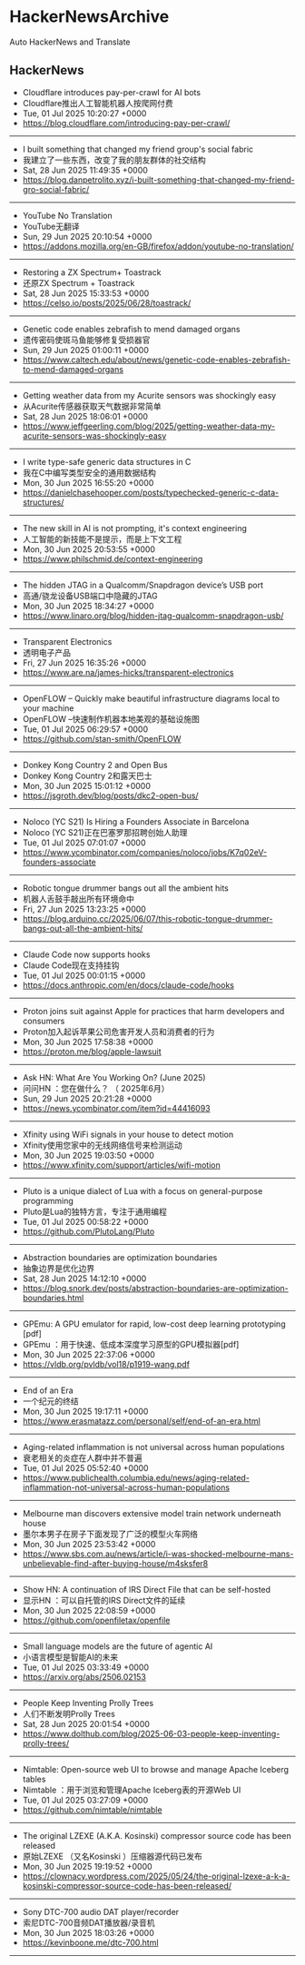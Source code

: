 # HackerNewsArchive
Auto HackerNews and Translate

## HackerNews
* Cloudflare introduces pay-per-crawl for AI bots
* Cloudflare推出人工智能机器人按爬网付费
* Tue, 01 Jul 2025 10:20:27 +0000
* https://blog.cloudflare.com/introducing-pay-per-crawl/
----
* I built something that changed my friend group's social fabric
* 我建立了一些东西，改变了我的朋友群体的社交结构
* Sat, 28 Jun 2025 11:49:35 +0000
* https://blog.danpetrolito.xyz/i-built-something-that-changed-my-friend-gro-social-fabric/
----
* YouTube No Translation
* YouTube无翻译
* Sun, 29 Jun 2025 20:10:54 +0000
* https://addons.mozilla.org/en-GB/firefox/addon/youtube-no-translation/
----
* Restoring a ZX Spectrum+ Toastrack
* 还原ZX Spectrum + Toastrack
* Sat, 28 Jun 2025 15:33:53 +0000
* https://celso.io/posts/2025/06/28/toastrack/
----
* Genetic code enables zebrafish to mend damaged organs
* 遗传密码使斑马鱼能够修复受损器官
* Sun, 29 Jun 2025 01:00:11 +0000
* https://www.caltech.edu/about/news/genetic-code-enables-zebrafish-to-mend-damaged-organs
----
* Getting weather data from my Acurite sensors was shockingly easy
* 从Acurite传感器获取天气数据非常简单
* Sat, 28 Jun 2025 18:06:01 +0000
* https://www.jeffgeerling.com/blog/2025/getting-weather-data-my-acurite-sensors-was-shockingly-easy
----
* I write type-safe generic data structures in C
* 我在C中编写类型安全的通用数据结构
* Mon, 30 Jun 2025 16:55:20 +0000
* https://danielchasehooper.com/posts/typechecked-generic-c-data-structures/
----
* The new skill in AI is not prompting, it's context engineering
* 人工智能的新技能不是提示，而是上下文工程
* Mon, 30 Jun 2025 20:53:55 +0000
* https://www.philschmid.de/context-engineering
----
* The hidden JTAG in a Qualcomm/Snapdragon device’s USB port
* 高通/骁龙设备USB端口中隐藏的JTAG
* Mon, 30 Jun 2025 18:34:27 +0000
* https://www.linaro.org/blog/hidden-jtag-qualcomm-snapdragon-usb/
----
* Transparent Electronics
* 透明电子产品
* Fri, 27 Jun 2025 16:35:26 +0000
* https://www.are.na/james-hicks/transparent-electronics
----
* OpenFLOW – Quickly make beautiful infrastructure diagrams local to your machine
* OpenFLOW –快速制作机器本地美观的基础设施图
* Tue, 01 Jul 2025 06:29:57 +0000
* https://github.com/stan-smith/OpenFLOW
----
* Donkey Kong Country 2 and Open Bus
* Donkey Kong Country 2和露天巴士
* Mon, 30 Jun 2025 15:01:12 +0000
* https://jsgroth.dev/blog/posts/dkc2-open-bus/
----
* Noloco (YC S21) Is Hiring a Founders Associate in Barcelona
* Noloco (YC S21)正在巴塞罗那招聘创始人助理
* Tue, 01 Jul 2025 07:01:07 +0000
* https://www.ycombinator.com/companies/noloco/jobs/K7q02eV-founders-associate
----
* Robotic tongue drummer bangs out all the ambient hits
* 机器人舌鼓手敲出所有环境命中
* Fri, 27 Jun 2025 13:23:25 +0000
* https://blog.arduino.cc/2025/06/07/this-robotic-tongue-drummer-bangs-out-all-the-ambient-hits/
----
* Claude Code now supports hooks
* Claude Code现在支持挂钩
* Tue, 01 Jul 2025 00:01:15 +0000
* https://docs.anthropic.com/en/docs/claude-code/hooks
----
* Proton joins suit against Apple for practices that harm developers and consumers
* Proton加入起诉苹果公司危害开发人员和消费者的行为
* Mon, 30 Jun 2025 17:58:38 +0000
* https://proton.me/blog/apple-lawsuit
----
* Ask HN: What Are You Working On? (June 2025)
* 问问HN ：您在做什么？ （ 2025年6月）
* Sun, 29 Jun 2025 20:21:28 +0000
* https://news.ycombinator.com/item?id=44416093
----
* Xfinity using WiFi signals in your house to detect motion
* Xfinity使用您家中的无线网络信号来检测运动
* Mon, 30 Jun 2025 19:03:50 +0000
* https://www.xfinity.com/support/articles/wifi-motion
----
* Pluto is a unique dialect of Lua with a focus on general-purpose programming
* Pluto是Lua的独特方言，专注于通用编程
* Tue, 01 Jul 2025 00:58:22 +0000
* https://github.com/PlutoLang/Pluto
----
* Abstraction boundaries are optimization boundaries
* 抽象边界是优化边界
* Sat, 28 Jun 2025 14:12:10 +0000
* https://blog.snork.dev/posts/abstraction-boundaries-are-optimization-boundaries.html
----
* GPEmu: A GPU emulator for rapid, low-cost deep learning prototyping [pdf]
* GPEmu ：用于快速、低成本深度学习原型的GPU模拟器[pdf]
* Mon, 30 Jun 2025 22:37:06 +0000
* https://vldb.org/pvldb/vol18/p1919-wang.pdf
----
* End of an Era
* 一个纪元的终结
* Mon, 30 Jun 2025 19:17:11 +0000
* https://www.erasmatazz.com/personal/self/end-of-an-era.html
----
* Aging-related inflammation is not universal across human populations
* 衰老相关的炎症在人群中并不普遍
* Tue, 01 Jul 2025 05:52:40 +0000
* https://www.publichealth.columbia.edu/news/aging-related-inflammation-not-universal-across-human-populations
----
* Melbourne man discovers extensive model train network underneath house
* 墨尔本男子在房子下面发现了广泛的模型火车网络
* Mon, 30 Jun 2025 23:53:42 +0000
* https://www.sbs.com.au/news/article/i-was-shocked-melbourne-mans-unbelievable-find-after-buying-house/m4sksfer8
----
* Show HN: A continuation of IRS Direct File that can be self-hosted
* 显示HN ：可以自托管的IRS Direct文件的延续
* Mon, 30 Jun 2025 22:08:59 +0000
* https://github.com/openfiletax/openfile
----
* Small language models are the future of agentic AI
* 小语言模型是智能AI的未来
* Tue, 01 Jul 2025 03:33:49 +0000
* https://arxiv.org/abs/2506.02153
----
* People Keep Inventing Prolly Trees
* 人们不断发明Prolly Trees
* Sat, 28 Jun 2025 20:01:54 +0000
* https://www.dolthub.com/blog/2025-06-03-people-keep-inventing-prolly-trees/
----
* Nimtable: Open-source web UI to browse and manage Apache Iceberg tables
* Nimtable ：用于浏览和管理Apache Iceberg表的开源Web UI
* Tue, 01 Jul 2025 03:27:09 +0000
* https://github.com/nimtable/nimtable
----
* The original LZEXE (A.K.A. Kosinski) compressor source code has been released
* 原始LZEXE （又名Kosinski ）压缩器源代码已发布
* Mon, 30 Jun 2025 19:19:52 +0000
* https://clownacy.wordpress.com/2025/05/24/the-original-lzexe-a-k-a-kosinski-compressor-source-code-has-been-released/
----
* Sony DTC-700 audio DAT player/recorder
* 索尼DTC-700音频DAT播放器/录音机
* Mon, 30 Jun 2025 18:03:26 +0000
* https://kevinboone.me/dtc-700.html
----

